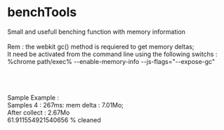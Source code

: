 benchTools
==========

Small and usefull benching function with memory information<br><br>
Rem : the webkit gc() method is requiered to get memory deltas; <br>
It need be activated from the command line using the following switchs :<br>
  %chrome path/exec% --enable-memory-info --js-flags="--expose-gc"

<br><br><br>
Sample Example :<br>
Samples 4 : 267ms: mem delta : 7.01Mo; <br>
After collect : 2.67Mo<br>
61.911554921540656 % cleaned<br>
